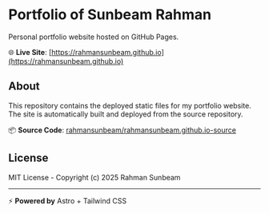 # Portfolio of Sunbeam Rahman

Personal portfolio website hosted on GitHub Pages.

🌐 **Live Site**: [https://rahmansunbeam.github.io](https://rahmansunbeam.github.io)

## About

This repository contains the deployed static files for my portfolio website. The site is automatically built and deployed from the source repository.

📦 **Source Code**: [rahmansunbeam/rahmansunbeam.github.io-source](https://github.com/rahmansunbeam/rahmansunbeam.github.io-source)

## License

MIT License - Copyright (c) 2025 Rahman Sunbeam

---

⚡ **Powered by** Astro + Tailwind CSS
